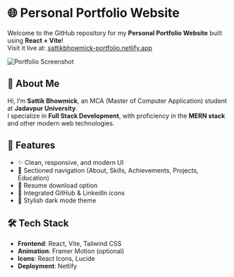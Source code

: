 # 🌐 Personal Portfolio Website

Welcome to the GitHub repository for my **Personal Portfolio Website** built using **React + Vite**!  
Visit it live at: [sattikbhowmick-portfolio.netlify.app](https://sattikbhowmick-portfolio.netlify.app)

![Portfolio Screenshot](./assets/homepage.png)

## 📌 About Me

Hi, I’m **Sattik Bhowmick**, an MCA (Master of Computer Application) student at **Jadavpur University**.  
I specialize in **Full Stack Development**, with proficiency in the **MERN stack** and other modern web technologies.

## 🚀 Features

- ✨ Clean, responsive, and modern UI
- 💼 Sectioned navigation (About, Skills, Achievements, Projects, Education)
- 📃 Resume download option
- 🔗 Integrated GitHub & LinkedIn icons
- 🎨 Stylish dark mode theme

## 🛠️ Tech Stack

- **Frontend**: React, Vite, Tailwind CSS
- **Animation**: Framer Motion (optional)
- **Icons**: React Icons, Lucide
- **Deployment**: Netlify



